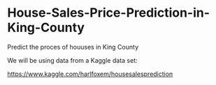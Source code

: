 # House-Sales-Price-Prediction-in-King-County

Predict the proces of houuses in King County

We will be using data from a Kaggle data set:

https://www.kaggle.com/harlfoxem/housesalesprediction
